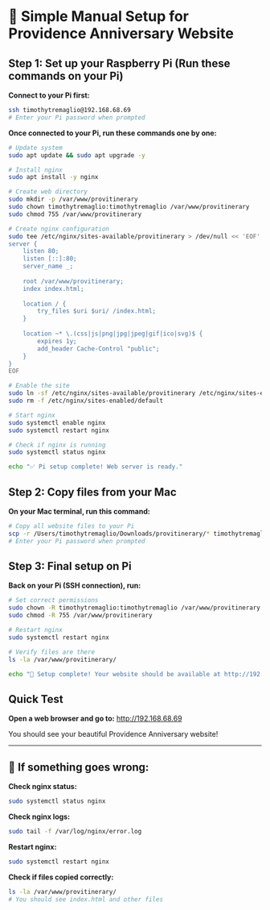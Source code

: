 # 🍓 Simple Manual Setup for Providence Anniversary Website

## Step 1: Set up your Raspberry Pi (Run these commands on your Pi)

**Connect to your Pi first:**
```bash
ssh timothytremaglio@192.168.68.69
# Enter your Pi password when prompted
```

**Once connected to your Pi, run these commands one by one:**

```bash
# Update system
sudo apt update && sudo apt upgrade -y

# Install nginx
sudo apt install -y nginx

# Create web directory
sudo mkdir -p /var/www/provitinerary
sudo chown timothytremaglio:timothytremaglio /var/www/provitinerary
sudo chmod 755 /var/www/provitinerary

# Create nginx configuration
sudo tee /etc/nginx/sites-available/provitinerary > /dev/null << 'EOF'
server {
    listen 80;
    listen [::]:80;
    server_name _;
    
    root /var/www/provitinerary;
    index index.html;
    
    location / {
        try_files $uri $uri/ /index.html;
    }
    
    location ~* \.(css|js|png|jpg|jpeg|gif|ico|svg)$ {
        expires 1y;
        add_header Cache-Control "public";
    }
}
EOF

# Enable the site
sudo ln -sf /etc/nginx/sites-available/provitinerary /etc/nginx/sites-enabled/
sudo rm -f /etc/nginx/sites-enabled/default

# Start nginx
sudo systemctl enable nginx
sudo systemctl restart nginx

# Check if nginx is running
sudo systemctl status nginx

echo "✅ Pi setup complete! Web server is ready."
```

## Step 2: Copy files from your Mac

**On your Mac terminal, run this command:**
```bash
# Copy all website files to your Pi
scp -r /Users/timothytremaglio/Downloads/provitinerary/* timothytremaglio@192.168.68.69:/var/www/provitinerary/
# Enter your Pi password when prompted
```

## Step 3: Final setup on Pi

**Back on your Pi (SSH connection), run:**
```bash
# Set correct permissions
sudo chown -R timothytremaglio:timothytremaglio /var/www/provitinerary
sudo chmod -R 755 /var/www/provitinerary

# Restart nginx
sudo systemctl restart nginx

# Verify files are there
ls -la /var/www/provitinerary/

echo "🎉 Setup complete! Your website should be available at http://192.168.68.69"
```

## Quick Test

**Open a web browser and go to:**
http://192.168.68.69

You should see your beautiful Providence Anniversary website!

---

## 🚨 If something goes wrong:

**Check nginx status:**
```bash
sudo systemctl status nginx
```

**Check nginx logs:**
```bash
sudo tail -f /var/log/nginx/error.log
```

**Restart nginx:**
```bash
sudo systemctl restart nginx
```

**Check if files copied correctly:**
```bash
ls -la /var/www/provitinerary/
# You should see index.html and other files
```
